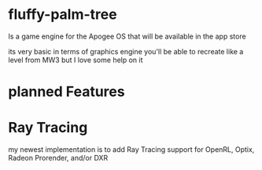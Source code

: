 # fluffy-palm-tree

Is a game engine for the Apogee OS that will be available in the app store

its very basic in terms of graphics engine you'll be able to recreate like a level from MW3 but I love some help on it

# planned Features
  
# Ray Tracing

my newest implementation is to add Ray Tracing support for OpenRL, Optix, Radeon Prorender, and/or DXR

